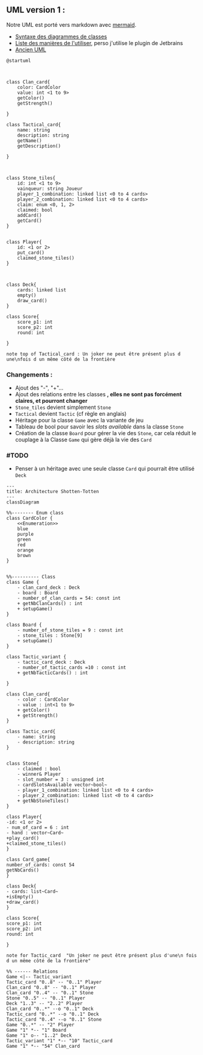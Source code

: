 
## UML version 1 :
Notre UML est porté vers markdown avec [mermaid](https://mermaid.js.org).
  
- [Syntaxe des diagrammes de classes](https://mermaid.js.org/syntax/classDiagram.html)
- [Liste des manières de l'utiliser](https://mermaid.js.org/ecosystem/integrations.html), perso j'utilise le plugin de Jetbrains
- [Ancien UML](https://codimd.math.cnrs.fr/miJRpGXeRKuiDBEZmn28rw?both#)

```plantuml
@startuml 



class Clan_card{
    color: CardColor 
    value: int <1 to 9>
    getColor()
    getStrength()
   
}

class Tactical_card{
    name: string
    description: string
    getName()
    getDescription()
    
}



class Stone_tiles{
    id: int <1 to 9>
    vainqueur: string Joueur
    player_1_combination: linked list <0 to 4 cards>
    player_2_combination: linked list <0 to 4 cards>
    claim: enum <0, 1, 2>
    claimed: bool
    addCard()
    getCard()
}


class Player{
    id: <1 or 2>
    put_card()
    claimed_stone_tiles()
}



class Deck{
    cards: linked list
    empty()
    draw_card()
}

class Score{
    score_p1: int
    score_p2: int
    round: int
    
}

note top of Tactical_card : Un joker ne peut être présent plus d une\nfois d un même côté de la frontière

```
### Changements :
- Ajout des "-", "+"...
- Ajout des relations entre les classes **, elles ne sont pas forcément claires, et pourront changer**
- `Stone_tiles` devient simplement `Stone`
- `Tactical` devient `Tactic` (cf règle en anglais)
- Héritage pour la classe `Game` avec la variante de jeu
- Tableau de bool pour savoir les _slots available_ dans la classe `Stone` 
- Création de la classe `Board` pour gérer la vie des `Stone`, car cela réduit le couplage à la Classe `Game` qui gère déjà la vie des `Card`

### #TODO
- Penser à un héritage avec une seule classe `Card` qui pourrait être utilisé `Deck`

```mermaid
---
title: Architecture Shotten-Totten
---
classDiagram

%%-------- Enum class
class CardColor {
    <<Enumeration>>
    blue
    purple
    green
    red
    orange
    brown
}


%%---------- Class
class Game {
    - clan_card_deck : Deck
    - board : Board
    - number_of_clan_cards = 54: const int
    + getNbClanCards() : int
    + setupGame()
}

class Board {
    - number_of_stone_tiles = 9 : const int
    - stone_tiles : Stone[9]
    + setupGame()
}

class Tactic_variant {
    - tactic_card_deck : Deck
    - number_of_tactic_cards =10 : const int
    + getNbTacticCards() : int
    
}

class Clan_card{
    - color : CardColor
    - value : int<1 to 9>
    + getColor()
    + getStrength()
}

class Tactic_card{
    - name: string
    - description: string
}


class Stone{
    - claimed : bool
    - winner& Player
    - slot_number = 3 : unsigned int
    - cardSlotsAvailable vector~bool~
    - player_1_combination: linked list <0 to 4 cards>
    - player_2_combination: linked list <0 to 4 cards>
    + getNbStoneTiles()
}

class Player{
-id: <1 or 2>
- num_of_card = 6 : int
- hand : vector~Card~
+play_card()
+claimed_stone_tiles()
}

class Card_game{
number_of_cards: const 54
getNbCards()
}

class Deck{
- cards: list~Card~
+isEmpty()
+draw_card()
}

class Score{
score_p1: int
score_p2: int
round: int

}

note for Tactic_card  "Un joker ne peut être présent plus d'une\n fois d un même côté de la frontière"

%% ------ Relations
Game <|-- Tactic_variant
Tactic_card "0..8" -- "0..1" Player
Clan_card "0..8" -- "0..1" Player
Clan_card "0..4" -- "0..1" Stone
Stone "0..5" -- "0..1" Player
Deck "1..3" -- "2..2" Player
Clan_card "0..*" --o "0..1" Deck
Tactic_card "0..*" --o "0..1" Deck
Tactic_card "0..4" --o "0..1" Stone
Game "0..*" -- "2" Player
Game "1" *-- "1" Board 
Game "1" o-- "1..2" Deck
Tactic_variant "1" *-- "10" Tactic_card
Game "1" *-- "54" Clan_card


```
